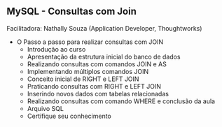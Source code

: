 ## MySQL - Consultas com Join
Facilitadora: Nathally Souza (Application Developer, Thoughtworks)

* O Passo a passo para realizar consultas com JOIN
  * Introdução ao curso
  * Apresentação da estrutura inicial do banco de dados
  * Realizando consultas com comandos JOIN e AS
  * Implementando múltiplos comandos JOIN
  * Conceito inicial de RIGHT e LEFT JOIN
  * Praticando consultas com RIGHT e LEFT JOIN
  * Inserindo novos dados com tabelas relacionadas
  * Realizando consultas com comando WHERE e conclusão da aula
  * Arquivo SQL
  * Certifique seu conhecimento
